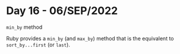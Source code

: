 # Day 16 - 06/SEP/2022
`min_by` method

Ruby provides a `min_by` (and `max_by`) method that is the equivalent to `sort_by...first` (or `last`).